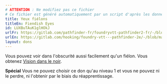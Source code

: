 ```yaml
---
# ATTENTION : Ne modifiez pas ce fichier
# Ce fichier est généré automatiquement par un script d'après les données du module Foundry VTT officiel et de sa traduction
title: Yeux fiélons
titleEn: Fiendish Eyes
id: LUXBuTAuK1glHOkJ
urlFr: https://gitlab.com/pathfinder-fr/foundryvtt-pathfinder2-fr/-/blob/master/data/feats/LUXBuTAuK1glHOkJ.htm
urlEn: https://gitlab.com/hooking/foundry-vtt---pathfinder-2e/-/blob/master/packs/data/feats.db/fiendish-eyes.json
layout: dons
---
```

Vous pouvez voir dans l'obscurité aussi facilement qu'un fiélon. Vous obtenez [Vision dans le noir](../capacités-ascendances/vision-dans-le-noir.md).

**Spécial** Vous ne pouvez choisir ce don qu'au niveau 1 et vous ne pouvez ni le perdre, ni l'obtenir par le biais du réapprentissage.
